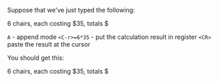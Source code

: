 Suppose that we've just typed the following:

6 chairs, each costing $35, totals $

`A` - append mode
`<C-r>=6*35` - put the calculation result in register
`<CR>` paste the result at the cursor

You should get this:

6 chairs, each costing $35, totals $

